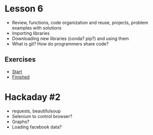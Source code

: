 # Lesson 6
* Review, functions, code organization and reuse, projects, problem examples with solutions
* Importing libraries
* Downloading new libraries (conda? pip?) and using them
* What is git? How do programmers share code?


## Exercises
* [Start](./Exercises/lesson_6_start.md)
* [Finished](../Exercises/lesson_6_finished.md)

# Hackaday #2
* requests, beautifulsoup
* Selenium to control browser?
* Graphs?
* Loading facebook data?
